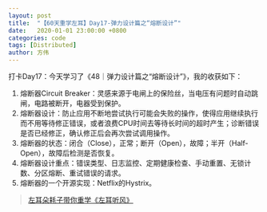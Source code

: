 ```yaml
---
layout: post
title:  "【60天重学左耳】Day17-弹力设计篇之“熔断设计”"
date:   2020-01-01 23:00:00 +0800
categories: code
tags: [Distributed]
author: 方伟
---
```


打卡Day17：今天学习了《48｜弹力设计篇之“熔断设计”》，我的收获如下：

1. 熔断器Circuit Breaker：灵感来源于电闸上的保险丝，当电压有问题时自动跳闸，电路被断开，电器受到保护。
2. 熔断器设计：防止应用不断地尝试执行可能会失败的操作，使得应用继续执行而不用等待修正错误，或者浪费CPU时间去等待长时间的超时产生；诊断错误是否已经修正，确认修正后会再次尝试调用操作。
3. 熔断器的状态：闭合（Close），正常；断开（Open），故障；半开（Half-Open），故障后检测是否恢复。
4. 熔断器设计重点：错误类型、日志监控、定期健康检查、手动重置、无锁计数、分区熔断、重试错误的请求。
5. 熔断器的一个开源实现：Netflix的Hystrix。

> [左耳朵耗子带你重学《左耳听风》](https://time.geekbang.org/column/article/177414?utm_term=zeusL3AA0&utm_source=wechat&utm_medium=chongxuedaka)


